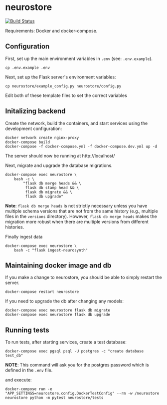 # neurostore

[![Build Status](https://travis-ci.com/PsychoinformaticsLab/neurostore.svg?branch=master)](https://travis-ci.com/PsychoinformaticsLab/neurostore)

Requirements: Docker and docker-compose.

## Configuration
First, set up the main environment variables in `.env` (see: `.env.example`).

    cp .env.example .env

Next, set up the Flask server's environment variables:

    cp neurostore/example_config.py neurostore/config.py


Edit both of these template files to set the correct variables

## Initalizing backend
Create the network, build the containers, and start services using the development configuration:

    docker network create nginx-proxy
    docker-compose build
    docker-compose -f docker-compose.yml -f docker-compose.dev.yml up -d

The server should now be running at http://localhost/

Next, migrate and upgrade the database migrations.

    docker-compose exec neurostore \
        bash -c \
            "flask db merge heads && \
             flask db stamp head && \
             flask db migrate && \
             flask db upgrade"

**Note**: `flask db merge heads` is not strictly necessary
unless you have multiple schema versions that are not from the same history
(e.g., multiple files in the `versions` directory).
However, `flask db merge heads` makes the migration more robust
when there are multiple versions from different histories.

Finally ingest data

    docker-compose exec neurostore \
        bash -c "flask ingest-neurosynth"


## Maintaining docker image and db
If you make a change to neurostore, you should be able to simply restart the server.

    docker-compose restart neurostore

If you need to upgrade the db after changing any models:

    docker-compose exec neurostore flask db migrate
    docker-compose exec neurostore flask db upgrade


## Running tests
To run tests, after starting services, create a test database:

    docker-compose exec pgsql psql -U postgres -c "create database test_db"

**NOTE**: This command will ask you for the postgres password which is defined
in the `.env` file.

and execute:

    docker-compose run -e "APP_SETTINGS=neurostore.config.DockerTestConfig" --rm -w /neurostore neurostore python -m pytest neurostore/tests
